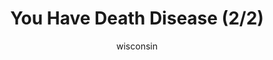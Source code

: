 ---
media: "images/rounds/round_1/death_disease_2.png"
media_type: image
type: art
title: You Have Death Disease (2/2)
author: [wisconsin]
desc: Uh oh.
---